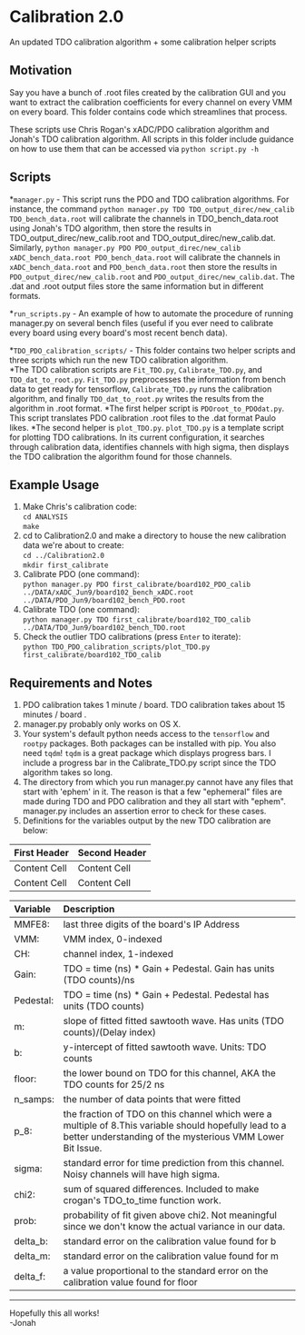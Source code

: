 # Calibration 2.0 #
An updated TDO calibration algorithm + some calibration helper scripts


## Motivation
Say you have a bunch of .root files created by the calibration GUI and you 
want to extract the calibration coefficients for every channel on every VMM on every board. This folder contains code which streamlines that process. 

These scripts use Chris Rogan's xADC/PDO calibration algorithm and Jonah's TDO calibration algorithm. All scripts in this folder include guidance on how to use them that can be accessed via `python script.py -h`

## Scripts
*`manager.py` - This script runs the PDO and TDO calibration algorithms. For instance, the command `python manager.py TDO TDO_output_direc/new_calib TDO_bench_data.root` will calibrate the channels in TDO_bench_data.root using Jonah's TDO algorithm, then store the results in TDO_output_direc/new_calib.root and TDO_output_direc/new_calib.dat. Similarly, `python manager.py PDO PDO_output_direc/new_calib xADC_bench_data.root PDO_bench_data.root` will calibrate the channels in `xADC_bench_data.root` and `PDO_bench_data.root` then store the results in `PDO_output_direc/new_calib.root` and `PDO_output_direc/new_calib.dat`. The .dat and .root output files store the same information but in different formats.

*`run_scripts.py` - An example of how to automate the procedure of running manager.py on several bench files (useful if you ever need to calibrate every board using every board's most recent bench data).

*`TDO_PDO_calibration_scripts/` - This folder contains two helper scripts and three scripts which run the new TDO calibration algorithm.  
  *The TDO calibration scripts are `Fit_TDO.py`, `Calibrate_TDO.py`, and `TDO_dat_to_root.py`. `Fit_TDO.py` preprocesses the information from bench data to get ready for tensorflow, `Calibrate_TDO.py` runs the calibration algorithm, and finally `TDO_dat_to_root.py` writes the results from the algorithm in .root format.
  *The first helper script is `PDOroot_to_PDOdat.py`. This script translates PDO calibration .root files to the .dat format Paulo likes. 
  *The second helper is `plot_TDO.py`. `plot_TDO.py` is a template script for plotting TDO calibrations. In its current configuration, it searches through calibration data, identifies channels with high sigma, then displays the TDO calibration the algorithm found for those channels.

## Example Usage
1. Make Chris's calibration code:   
`cd ANALYSIS`  
`make`  
2. cd to Calibration2.0 and make a directory to house the new calibration data we're about to create:   
`cd ../Calibration2.0`  
`mkdir first_calibrate`  
3. Calibrate PDO (one command):  
`python manager.py PDO first_calibrate/board102_PDO_calib ../DATA/xADC_Jun9/board102_bench_xADC.root ../DATA/PDO_Jun9/board102_bench_PDO.root`  
4. Calibrate TDO (one command):   
`python manager.py TDO first_calibrate/board102_TDO_calib ../DATA/TDO_Jun9/board102_bench_TDO.root`  
5. Check the outlier TDO calibrations (press `Enter` to iterate):  
`python TDO_PDO_calibration_scripts/plot_TDO.py first_calibrate/board102_TDO_calib`  

## Requirements and Notes
1. PDO calibration takes 1 minute / board. TDO calibration takes about 15 minutes / board .
2. manager.py probably only works on OS X. 
3. Your system's default python needs access to the `tensorflow` and `rootpy` packages. Both packages can be installed with pip. You also need `tqdm`! `tqdm` is a great package which displays progress bars. I include a progress bar in the Calibrate_TDO.py script since the TDO algorithm takes so long.
4. The directory from which you run manager.py cannot have any files that start with 'ephem' in it. The reason is that a few "ephemeral" files are made during TDO and PDO calibration and they all start with "ephem". manager.py includes an assertion error to check for these cases.
5. Definitions for the variables output by the new TDO calibration are below:  

First Header  | Second Header 
------------- | ------------- 
Content Cell  | Content Cell  
Content Cell  | Content Cell  

| Variable | Description |
|:---------|:--------------------------------------------------------------------------------------|
|MMFE8:    |last three digits of the board's IP Address                                            |
|VMM:      |VMM index, 0-indexed                                                                   |
|CH:       |channel index, 1-indexed                                                               |
|Gain:     |TDO = time (ns) * Gain + Pedestal. Gain has units (TDO counts)/ns                      |
|Pedestal: |TDO = time (ns) * Gain + Pedestal. Pedestal has units (TDO counts)                     |
|m:        |slope of fitted fitted sawtooth wave. Has units (TDO counts)/(Delay index)             |
|b:        |y-intercept of fitted sawtooth wave. Units: TDO counts                                 |
|floor:    |the lower bound on TDO for this channel, AKA the TDO counts for 25/2 ns                |
|n_samps:  |the number of data points that were fitted                                             |
|p_8:      |the fraction of TDO on this channel which were a multiple of 8.This variable should hopefully lead to a better understanding of the mysterious VMM Lower Bit Issue.|
|sigma:    |standard error for time prediction from this channel. Noisy channels will have high sigma.|
|chi2:     |sum of squared differences. Included to make crogan's TDO_to_time function work.                  |
|prob:     |probability of fit given above chi2. Not meaningful since we don't know the actual variance in our data.|
|delta_b:  |standard error on the calibration value found for b                                    |
|delta_m:  |standard error on the calibration value found for m                                    |
|delta_f:  |a value proportional to the standard error on the calibration value found for floor    |

---

Hopefully this all works!  
-Jonah
